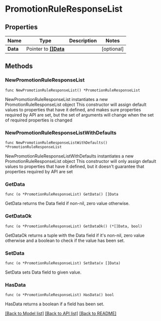 # PromotionRuleResponseList

## Properties

Name | Type | Description | Notes
------------ | ------------- | ------------- | -------------
**Data** | Pointer to [**[]Data**](Data.md) |  | [optional] 

## Methods

### NewPromotionRuleResponseList

`func NewPromotionRuleResponseList() *PromotionRuleResponseList`

NewPromotionRuleResponseList instantiates a new PromotionRuleResponseList object
This constructor will assign default values to properties that have it defined,
and makes sure properties required by API are set, but the set of arguments
will change when the set of required properties is changed

### NewPromotionRuleResponseListWithDefaults

`func NewPromotionRuleResponseListWithDefaults() *PromotionRuleResponseList`

NewPromotionRuleResponseListWithDefaults instantiates a new PromotionRuleResponseList object
This constructor will only assign default values to properties that have it defined,
but it doesn't guarantee that properties required by API are set

### GetData

`func (o *PromotionRuleResponseList) GetData() []Data`

GetData returns the Data field if non-nil, zero value otherwise.

### GetDataOk

`func (o *PromotionRuleResponseList) GetDataOk() (*[]Data, bool)`

GetDataOk returns a tuple with the Data field if it's non-nil, zero value otherwise
and a boolean to check if the value has been set.

### SetData

`func (o *PromotionRuleResponseList) SetData(v []Data)`

SetData sets Data field to given value.

### HasData

`func (o *PromotionRuleResponseList) HasData() bool`

HasData returns a boolean if a field has been set.


[[Back to Model list]](../README.md#documentation-for-models) [[Back to API list]](../README.md#documentation-for-api-endpoints) [[Back to README]](../README.md)


